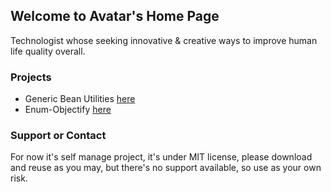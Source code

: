 ## Welcome to Avatar's Home Page

Technologist whose seeking innovative & creative ways to improve human life quality overall.

### Projects

- Generic Bean Utilities [here](https://avatar21.github.com/generic-bean-utils/)
- Enum-Objectify [here](https://avatar21.github.com/enum-objectify/)

### Support or Contact

For now it's self manage project, it's under MIT license, please download and reuse as you may, but there's no support available, so use as your own risk.

